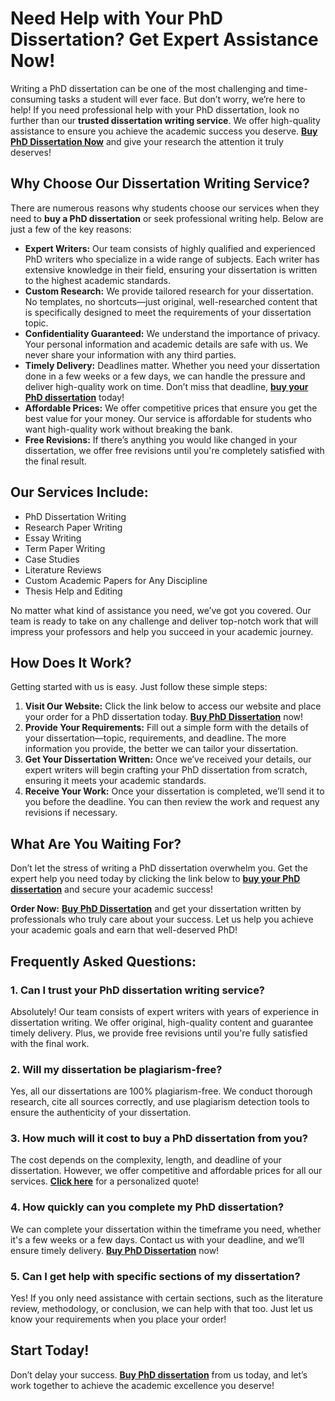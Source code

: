 # Need Help with Your PhD Dissertation? Get Expert Assistance Now!

Writing a PhD dissertation can be one of the most challenging and time-consuming tasks a student will ever face. But don’t worry, we’re here to help! If you need professional help with your PhD dissertation, look no further than our **trusted dissertation writing service**. We offer high-quality assistance to ensure you achieve the academic success you deserve. [**Buy PhD Dissertation Now**](https://tinyurl.com/topessay?keyword=buy+phd+dissertation) and give your research the attention it truly deserves!

## Why Choose Our Dissertation Writing Service?

There are numerous reasons why students choose our services when they need to **buy a PhD dissertation** or seek professional writing help. Below are just a few of the key reasons:

- **Expert Writers:** Our team consists of highly qualified and experienced PhD writers who specialize in a wide range of subjects. Each writer has extensive knowledge in their field, ensuring your dissertation is written to the highest academic standards.
- **Custom Research:** We provide tailored research for your dissertation. No templates, no shortcuts—just original, well-researched content that is specifically designed to meet the requirements of your dissertation topic.
- **Confidentiality Guaranteed:** We understand the importance of privacy. Your personal information and academic details are safe with us. We never share your information with any third parties.
- **Timely Delivery:** Deadlines matter. Whether you need your dissertation done in a few weeks or a few days, we can handle the pressure and deliver high-quality work on time. Don’t miss that deadline, [**buy your PhD dissertation**](https://tinyurl.com/topessay?keyword=buy+phd+dissertation) today!
- **Affordable Prices:** We offer competitive prices that ensure you get the best value for your money. Our service is affordable for students who want high-quality work without breaking the bank.
- **Free Revisions:** If there’s anything you would like changed in your dissertation, we offer free revisions until you're completely satisfied with the final result.

## Our Services Include:

- PhD Dissertation Writing
- Research Paper Writing
- Essay Writing
- Term Paper Writing
- Case Studies
- Literature Reviews
- Custom Academic Papers for Any Discipline
- Thesis Help and Editing

No matter what kind of assistance you need, we’ve got you covered. Our team is ready to take on any challenge and deliver top-notch work that will impress your professors and help you succeed in your academic journey.

## How Does It Work?

Getting started with us is easy. Just follow these simple steps:

1. **Visit Our Website:** Click the link below to access our website and place your order for a PhD dissertation today. [**Buy PhD Dissertation**](https://tinyurl.com/topessay?keyword=buy+phd+dissertation) now!
2. **Provide Your Requirements:** Fill out a simple form with the details of your dissertation—topic, requirements, and deadline. The more information you provide, the better we can tailor your dissertation.
3. **Get Your Dissertation Written:** Once we’ve received your details, our expert writers will begin crafting your PhD dissertation from scratch, ensuring it meets your academic standards.
4. **Receive Your Work:** Once your dissertation is completed, we’ll send it to you before the deadline. You can then review the work and request any revisions if necessary.

## What Are You Waiting For?

Don’t let the stress of writing a PhD dissertation overwhelm you. Get the expert help you need today by clicking the link below to [**buy your PhD dissertation**](https://tinyurl.com/topessay?keyword=buy+phd+dissertation) and secure your academic success!

**Order Now:** [**Buy PhD Dissertation**](https://tinyurl.com/topessay?keyword=buy+phd+dissertation) and get your dissertation written by professionals who truly care about your success. Let us help you achieve your academic goals and earn that well-deserved PhD!

## Frequently Asked Questions:

### 1. Can I trust your PhD dissertation writing service?

Absolutely! Our team consists of expert writers with years of experience in dissertation writing. We offer original, high-quality content and guarantee timely delivery. Plus, we provide free revisions until you're fully satisfied with the final work.

### 2. Will my dissertation be plagiarism-free?

Yes, all our dissertations are 100% plagiarism-free. We conduct thorough research, cite all sources correctly, and use plagiarism detection tools to ensure the authenticity of your dissertation.

### 3. How much will it cost to **buy a PhD dissertation** from you?

The cost depends on the complexity, length, and deadline of your dissertation. However, we offer competitive and affordable prices for all our services. [**Click here**](https://tinyurl.com/topessay?keyword=buy+phd+dissertation) for a personalized quote!

### 4. How quickly can you complete my PhD dissertation?

We can complete your dissertation within the timeframe you need, whether it's a few weeks or a few days. Contact us with your deadline, and we’ll ensure timely delivery. [**Buy PhD Dissertation**](https://tinyurl.com/topessay?keyword=buy+phd+dissertation) now!

### 5. Can I get help with specific sections of my dissertation?

Yes! If you only need assistance with certain sections, such as the literature review, methodology, or conclusion, we can help with that too. Just let us know your requirements when you place your order!

## Start Today!

Don’t delay your success. [**Buy PhD dissertation**](https://tinyurl.com/topessay?keyword=buy+phd+dissertation) from us today, and let’s work together to achieve the academic excellence you deserve!
